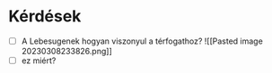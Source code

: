 # Kérdések
- [ ] A Lebesugenek hogyan viszonyul a térfogathoz?
![[Pasted image 20230308233826.png]]
- [ ] ez miért?